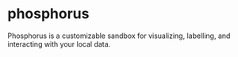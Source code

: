 # phosphorus
Phosphorus is a customizable sandbox for visualizing, labelling, and interacting with your local data.

